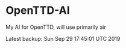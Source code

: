 # OpenTTD-AI
My AI for OpenTTD, will use primarily air

Latest backup: Sun Sep 29 17:45:01 UTC 2019
